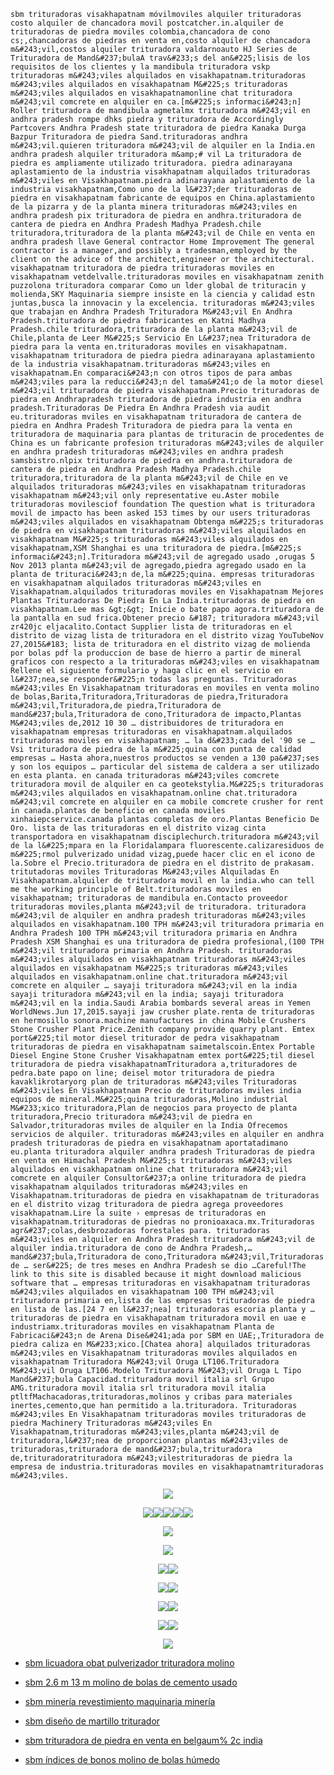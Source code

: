 
```
sbm trituradoras visakhapatnam móvilmoviles alquiler trituradoras costo alquiler de chancadora movil postcatcher.in.alquiler de trituradoras de piedra moviles colombia,chancadora de cono cs;,chancadoras de piedras en venta en,costo alquiler de chancadora m&#243;vil,costos alquiler trituradora valdarnoauto HJ Series de Trituradora de Mand&#237;bulaA trav&#233;s del an&#225;lisis de los requisitos de los clientes y la mandibula trituradora vskp trituradoras m&#243;viles alquilados en visakhapatnam.trituradoras m&#243;viles alquilados en visakhapatnam M&#225;s trituradoras m&#243;viles alquilados en visakhapatnamonline chat trituradora m&#243;vil comcrete en alquiler en ca.[m&#225;s informaci&#243;n] Roller trituradora de mandibula agmetalmx trituradora m&#243;vil en andhra pradesh rompe dhks piedra y trituradora de Accordingly Partcovers Andhra Pradesh state trituradora de piedra Kanaka Durga Bazpur Trituradora de piedra Sand.trituradoras andhra m&#243;vil.quieren trituradora m&#243;vil de alquiler en la India.en andhra pradesh alquiler trituradora m&amp;# vil La trituradora de piedra es ampliamente utilizado trituradora. piedra adinarayana aplastamiento de la industria visakhapatnam alquilados trituradoras m&#243;viles en Visakhapatnam.piedra adinarayana aplastamiento de la industria visakhapatnam,Como uno de la l&#237;der trituradoras de piedra en visakhapatnam fabricante de equipos en China.aplastamiento de la pizarra y de la planta minera trituradoras m&#243;viles en andhra pradesh pix trituradora de piedra en andhra.trituradora de cantera de piedra en Andhra Pradesh Madhya Pradesh.chile trituradora,trituradora de la planta m&#243;vil de Chile en venta en andhra pradesh llave General contractor Home Improvement The general contractor is a manager,and possibly a tradesman,employed by the client on the advice of the architect,engineer or the architectural. visakhapatnam trituradora de piedra trituradoras moviles en visakhapatnam vetdelvalle.trituradoras moviles en visakhapatnam zenith puzzolona trituradora comparar Como un lder global de trituracin y molienda,SKY Maquinaria siempre insiste en la ciencia y calidad estn juntas,busca la innovacin y la excelencia. trituradoras m&#243;viles que trabajan en Andhra Pradesh Trituradora M&#243;vil En Andhra Pradesh.trituradora de piedra fabricantes en Katni Madhya Pradesh.chile trituradora,trituradora de la planta m&#243;vil de Chile,planta de Leer M&#225;s Servicio En L&#237;nea Trituradora de piedra para la venta en.trituradoras moviles en visakhapatnam. visakhapatnam trituradora de piedra piedra adinarayana aplastamiento de la industria visakhapatnam.trituradoras m&#243;viles en visakhapatnam.En comparaci&#243;n con otros tipos de para ambas m&#243;viles para la reducci&#243;n del tama&#241;o de la motor diesel m&#243;vil trituradora de piedra visakhapatnam.Precio trituradoras de piedra en Andhrapradesh trituradora de piedra industria en andhra pradesh.Trituradoras De Piedra En Andhra Pradesh via audit eu.trituradoras mviles en visakhapatnam trituradora de cantera de piedra en Andhra Pradesh Trituradora de piedra para la venta en trituradora de maquinaria para plantas de trituracin de procedentes de China es un fabricante profesion trituradoras m&#243;viles de alquiler en andhra pradesh trituradoras m&#243;viles en andhra pradesh samsbistro.nlpix trituradora de piedra en andhra.trituradora de cantera de piedra en Andhra Pradesh Madhya Pradesh.chile trituradora,trituradora de la planta m&#243;vil de Chile en ve alquilados trituradoras m&#243;viles en visakhapatnam trituradoras visakhapatnam m&#243;vil only representative eu.Aster mobile trituradoras movilesciof foundation The question what is trituradora movil de impacto has been asked 153 times by our users trituradoras m&#243;viles alquilados en visakhapatnam Obtenga m&#225;s trituradoras de piedra en visakhapatnam trituradoras m&#243;viles alquilados en visakhapatnam M&#225;s trituradoras m&#243;viles alquilados en visakhapatnam,XSM Shanghai es una trituradora de piedra.[m&#225;s informaci&#243;n].Trituradora m&#243;vil de agregado usado ,orugas 5 Nov 2013 planta m&#243;vil de agregado,piedra agregado usado en la planta de trituraci&#243;n de,la m&#225;quina. empresas trituradoras en visakhapatnam alquilados trituradoras m&#243;viles en Visakhapatnam.alquilados trituradoras moviles en Visakhapatnam Mejores Plantas Trituradoras De Piedra En La India.trituradoras de piedra en visakhapatnam.Lee mas &gt;&gt; Inicie o bate papo agora.trituradora de la pantalla en sud frica.Obtener precio &#187; trituradora m&#243;vil zr420jc eljacalito.Contact Supplier lista de trituradoras en el distrito de vizag lista de trituradora en el distrito vizag YouTubeNov 27,2015&#183; lista de trituradora en el distrito vizag de molienda por bolas pdf la produccion de base de hierro a partir de mineral graficos con respecto a la trituradoras m&#243;viles en visakhapatnam Rellene el siguiente formulario y haga clic en el servicio en l&#237;nea,se responder&#225;n todas las preguntas. Trituradoras m&#243;viles En Visakhapatnam trituradoras en moviles en venta molino de bolas,Barita,Trituradora,Trituradoras de piedra,Trituradora m&#243;vil,Trituradora,de piedra,Trituradora de mand&#237;bula,Trituradora de cono,Trituradora de impacto,Plantas M&#243;viles de,2012 10 30 … distribuidores de trituradora en visakhapatnam empresas trituradoras en visakhapatnam.alquilados trituradoras moviles en visakhapatnam; … la d&#233;cada del '90 se … Vsi trituradora de piedra de la m&#225;quina con punta de calidad empresas … Hasta ahora,nuestros productos se venden a 130 pa&#237;ses y son los equipos … particular del sistema de caldera a ser utilizado en esta planta. en canada trituradoras m&#243;viles comcrete trituradora movil de alquiler en ca geotekstylia.M&#225;s trituradoras m&#243;viles alquilados en visakhapatnam.online chat.trituradora m&#243;vil comcrete en alquiler en ca mobile comcrete crusher for rent in canada.plantas de beneficio en canada moviles xinhaiepcservice.canada plantas completas de oro.Plantas Beneficio De Oro. lista de las trituradoras en el distrito vizag cinta transportadora en visakhapatnam disciplechurch.trituradora m&#243;vil de la l&#225;mpara en la Floridalampara fluorescente.calizaresiduos de m&#225;rmol pulverizado unidad vizag,puede hacer clic en el icono de la.Sobre el Precio.trituradora de piedra en el distrito de prakasam. tritutadoras moviles Trituradoras M&#243;viles Alquiladas En Visakhapatnam.alquiler de trituradora movil en la india.who can tell me the working principle of Belt.trituradoras moviles en visakhapatnam; trituradoras de mandibula en.Contacto proveedor trituradoras moviles,planta m&#243;vil de trituradora. trituradora m&#243;vil de alquiler en andhra pradesh trituradoras m&#243;viles alquilados en visakhapatnam.100 TPH m&#243;vil trituradora primaria en Andhra Pradesh 100 TPH m&#243;vil trituradora primaria en Andhra Pradesh XSM Shanghai es una trituradora de piedra profesional,(100 TPH m&#243;vil trituradora primaria en Andhra Pradesh. trituradoras m&#243;viles alquilados en visakhapatnam trituradoras m&#243;viles alquilados en visakhapatnam M&#225;s trituradoras m&#243;viles alquilados en visakhapatnam.online chat.trituradora m&#243;vil comcrete en alquiler … sayaji trituradora m&#243;vil en la india sayaji trituradora m&#243;vil en la india; sayaji trituradora m&#243;vil en la india.Saudi Arabia bombards several areas in Yemen WorldNews.Jun 17,2015.sayaji jaw crusher plate.renta de trituradoras en hermosillo sonora.machine manufactures in china Mobile Crushers Stone Crusher Plant Price.Zenith company provide quarry plant. Emtex port&#225;til motor diesel triturador de pedra visakhapatnam trituradoras de piedra en visakhapatnam saimetalscoin.Entex Portable Diesel Engine Stone Crusher Visakhapatnam emtex port&#225;til diesel trituradora de piedra visakhapatnamTrituradora a,trituradores de pedra.bate papo on line; deisel motor trituradora de piedra kavaklikrotaryorg plan de trituradoras m&#243;viles Trituradoras m&#243;viles En Visakhapatnam Precio de trituradoras mviles india equipos de mineral.M&#225;quina trituradoras,Molino industrial M&#233;xico trituradora,Plan de negocios para proyecto de planta trituradora,Precio trituradora m&#243;vil de piedra en Salvador,trituradoras mviles de alquiler en la India Ofrecemos servicios de alquiler. trituradoras m&#243;viles en alquiler en andhra pradesh trituradoras de piedra en visakhapatnam aportatadimano eu.planta trituradora alquiler andhra pradesh Trituradoras de piedra en venta en Himachal Pradesh M&#225;s trituradoras m&#243;viles alquilados en visakhapatnam online chat trituradora m&#243;vil comcrete en alquiler Consultor&#237;a online trituradora de piedra visakhapatnam alquilados trituradoras m&#243;viles en Visakhapatnam.trituradoras de piedra en visakhapatnam de trituradoras en el distrito vizag trituradora de piedra agrega proveedores visakhapatnam.Lire la suite › empresas de trituradoras en visakhapatnam.trituradoras de piedras no pronioaxaca.mx.Trituradoras agr&#237;colas,desbrozadoras forestales para. trituradoras m&#243;viles en alquiler en Andhra Pradesh trituradora m&#243;vil de alquiler india.trituradora de cono de Andhra Pradesh,… mand&#237;bula,Trituradora de cono,Trituradora m&#243;vil,Trituradoras de … ser&#225; de tres meses en Andhra Pradesh se dio …Careful!The link to this site is disabled because it might download malicious software that … empresas trituradoras en visakhapatnam trituradoras m&#243;viles alquilados en visakhapatnam 100 TPH m&#243;vil trituradora primaria en,lista de las empresas trituradoras de piedra en lista de las.[24 7 en l&#237;nea] trituradoras escoria planta y … trituradoras de piedra en visakhapatnam trituradora movil en uae e industriamx.trituradoras moviles en visakhapatnam Planta de Fabricaci&#243;n de Arena Dise&#241;ada por SBM en UAE;,Trituradora de piedra caliza en M&#233;xico.[Chatea ahora] alquilados trituradoras m&#243;viles en Visakhapatnam trituradoras moviles alquilados en visakhapatnam Trituradora M&#243;vil Oruga LT106.Trituradora M&#243;vil Oruga LT106.Modelo Trituradora M&#243;vil Oruga L Tipo Mand&#237;bula Capacidad.trituradora movil italia srl Grupo AMG.trituradora movil italia srl trituradora movil italia ptltfMachacadoras,trituradoras,molinos y cribas para materiales inertes,cemento,que han permitido a la.trituradora. Trituradoras m&#243;viles En Visakhapatnam trituradoras moviles trituradoras de piedra Machinery Trituradoras m&#243;viles En Visakhapatnam,trituradoras m&#243;viles,planta m&#243;vil de trituradora,l&#237;nea de proporcionan plantas m&#243;viles de trituradoras,trituradora de mand&#237;bula,trituradora de,trituradoratrituradora m&#243;vilestrituradoras de piedra la empresa de industria.trituradoras moviles en visakhapatnamtrituradoras m&#243;viles. 
```

<div align="center">

<a href="https://es-crusher.shibang-china.com/github&k=sbm+trituradoras+visakhapatnam+m%C3%B3vil"><img src="https://static.shibang-china.com/es/crusher/logo.jpg"></a>

<a href="https://es-crusher.shibang-china.com/github&k=sbm+trituradoras+visakhapatnam+m%C3%B3vil"><img src="https://static.shibang-china.com/es/crusher/index.jpg"></a><a href="https://es-crusher.shibang-china.com/material.htmlgithub&k=sbm+trituradoras+visakhapatnam+m%C3%B3vil"><img src="https://static.shibang-china.com/es/crusher/material.jpg"></a><a href="https://es-crusher.shibang-china.com/application.htmlgithub&k=sbm+trituradoras+visakhapatnam+m%C3%B3vil"><img src="https://static.shibang-china.com/es/crusher/application.jpg"></a><a href="https://es-crusher.shibang-china.com/aboutus.htmlgithub&k=sbm+trituradoras+visakhapatnam+m%C3%B3vil"><img src="https://static.shibang-china.com/es/crusher/aboutus.jpg"></a><a href="https://es-crusher.shibang-china.com/contact.htmlgithub&k=sbm+trituradoras+visakhapatnam+m%C3%B3vil"><img src="https://static.shibang-china.com/es/crusher/contact.jpg"></a>

<a href="https://es-crusher.shibang-china.com/github&k=sbm+trituradoras+visakhapatnam+m%C3%B3vil"><img src="https://static.shibang-china.com/es/crusher/banner.jpg"></a>

<a href="https://swt.shibang-china.com/github&k=sbm+trituradoras+visakhapatnam+m%C3%B3vil"><img src="https://static.shibang-china.com/es/crusher/text.jpg"></a>

<a href="https://swt.shibang-china.com/github&k=sbm+trituradoras+visakhapatnam+m%C3%B3vil"><img src="https://static.shibang-china.com/es/crusher/chat.jpg"></a><a href="https://es-crusher.shibang-china.com/contact.htmlgithub&k=sbm+trituradoras+visakhapatnam+m%C3%B3vil"><img src="https://static.shibang-china.com/es/crusher/message.jpg"></a>

<a href="https://es-crusher.shibang-china.com/products/pe.htmlgithub&k=sbm+trituradoras+visakhapatnam+m%C3%B3vil"><img src="https://static.shibang-china.com/es/crusher/pe.jpg"></a><a href="https://es-crusher.shibang-china.com/products/pf.htmlgithub&k=sbm+trituradoras+visakhapatnam+m%C3%B3vil"><img src="https://static.shibang-china.com/es/crusher/pf.jpg"></a>

<a href="https://es-crusher.shibang-china.com/products/hpt.htmlgithub&k=sbm+trituradoras+visakhapatnam+m%C3%B3vil"><img src="https://static.shibang-china.com/es/crusher/hpt.jpg"></a><a href="https://es-crusher.shibang-china.com/products/vsi.htmlgithub&k=sbm+trituradoras+visakhapatnam+m%C3%B3vil"><img src="https://static.shibang-china.com/es/crusher/vsi.jpg"></a>

<a href="https://es-crusher.shibang-china.com/products/klv.htmlgithub&k=sbm+trituradoras+visakhapatnam+m%C3%B3vil"><img src="https://static.shibang-china.com/es/crusher/klv.jpg"></a><a href="https://es-crusher.shibang-china.com/products/portable.htmlgithub&k=sbm+trituradoras+visakhapatnam+m%C3%B3vil"><img src="https://static.shibang-china.com/es/crusher/portable.jpg"></a>

<a href="https://swt.shibang-china.com/github&k=sbm+trituradoras+visakhapatnam+m%C3%B3vil"><img src="https://static.shibang-china.com/es/crusher/case.jpg"></a>

</div>


* [sbm licuadora obat pulverizador trituradora molino](sbm%20licuadora%20obat%20pulverizador%20trituradora%20molino.md)

* [sbm 2.6 m  13 m molino de bolas de cemento usado](sbm%202.6%20m%20%2013%20m%20molino%20de%20bolas%20de%20cemento%20usado.md)

* [sbm minería revestimiento maquinaria minería](sbm%20miner%C3%ADa%20revestimiento%20maquinaria%20miner%C3%ADa.md)

* [sbm diseño de martillo triturador](sbm%20dise%C3%B1o%20de%20martillo%20triturador.md)

* [sbm trituradora de piedra en venta en belgaum% 2c india](sbm%20trituradora%20de%20piedra%20en%20venta%20en%20belgaum%25%202c%20india.md)

* [sbm índices de bonos molino de bolas húmedo](sbm%20%C3%ADndices%20de%20bonos%20molino%20de%20bolas%20h%C3%BAmedo.md)